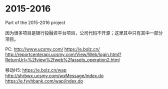 # 2015-2016
Part of the 2015-2016 project

因为很多项目是银行投融资平台项目，公司代码不开源；这里其中只有其中一部分项目。

PC:
http://www.ucsmy.com/
https://e.bolz.cn/
http://reportcenterapi.ucsmy.com/View/Web/login.html?ReturnUrl=%2fview%2fweb%2fassets_operation2.html

移动H5:
https://e.bolz.cn/wap
http://shrbwx.ucsmy.com/wxMessage/index.do
https://e.fyyhbank.com/wap/index.do
